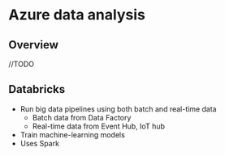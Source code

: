 # Azure data analysis

## Overview

//TODO

## Databricks

- Run big data pipelines using both batch and real-time data
  - Batch data from Data Factory
  - Real-time data from Event Hub, IoT hub
- Train machine-learning models
- Uses Spark